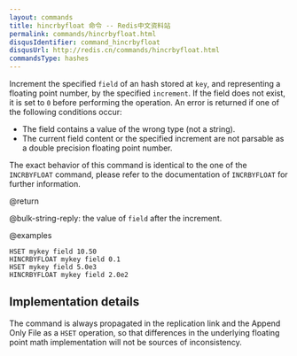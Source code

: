 ```yaml
---
layout: commands
title: hincrbyfloat 命令 -- Redis中文资料站
permalink: commands/hincrbyfloat.html
disqusIdentifier: command_hincrbyfloat
disqusUrl: http://redis.cn/commands/hincrbyfloat.html
commandsType: hashes
---
```


Increment the specified `field` of an hash stored at `key`, and representing a
floating point number, by the specified `increment`.
If the field does not exist, it is set to `0` before performing the operation.
An error is returned if one of the following conditions occur:

* The field contains a value of the wrong type (not a string).
* The current field content or the specified increment are not parsable as a
  double precision floating point number.

The exact behavior of this command is identical to the one of the `INCRBYFLOAT`
command, please refer to the documentation of `INCRBYFLOAT` for further
information.

@return

@bulk-string-reply: the value of `field` after the increment.

@examples

```cli
HSET mykey field 10.50
HINCRBYFLOAT mykey field 0.1
HSET mykey field 5.0e3
HINCRBYFLOAT mykey field 2.0e2
```

## Implementation details

The command is always propagated in the replication link and the Append Only
File as a `HSET` operation, so that differences in the underlying floating point
math implementation will not be sources of inconsistency.
